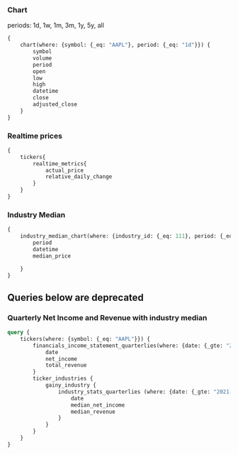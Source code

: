 ### Chart

periods: 1d, 1w, 1m, 3m, 1y, 5y, all

```GraphQL
{
    chart(where: {symbol: {_eq: "AAPL"}, period: {_eq: "1d"}}) {
        symbol
        volume
        period
        open
        low
        high
        datetime
        close
        adjusted_close
    }
}
```

### Realtime prices

```graphql
{
    tickers{
        realtime_metrics{
            actual_price
            relative_daily_change
        }
    }
}
```

### Industry Median

```graphql
{
    industry_median_chart(where: {industry_id: {_eq: 111}, period: {_eq: "1d"}}){
        period
        datetime
        median_price

    }
}
```

## Queries below are deprecated
### Quarterly Net Income and Revenue with industry median

```graphql
query {
    tickers(where: {symbol: {_eq: "AAPL"}}) {
        financials_income_statement_quarterlies(where: {date: {_gte: "2021-01-01"}}) {
            date
            net_income
            total_revenue
        }
        ticker_industries {
            gainy_industry {
                industry_stats_quarterlies (where: {date: {_gte: "2021-01-01"}}) {
                    date
                    median_net_income
                    median_revenue
                }
            }
        }
    }
}
```

